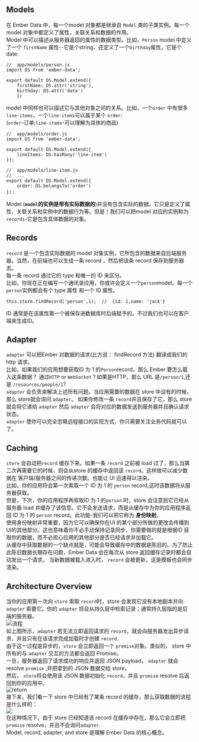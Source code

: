 ## Models
在 Ember Data 中，每一个model 对象都是继承自 `Model` 类的子类实例。每一个model 对象中都定义了属性，关联关系和数据的作用。  
Model 中可以描述从服务器返回的属性的数据类型。比如，`Person` model 中定义了一个 `firstName` 属性--它是个string，还定义了一个`birthday`属性，它是个 date:  
```
//  app/models/person.js
import DS from 'ember-data';

export default DS.Model.extend({
    firstName: DS.attr('string'),
    birthday: DS.attr('date')
    })
```
model 中同样也可以描述它与其他对象之间的关系。比如，一个`order` 中有很多 `line-items`，一个`line-items`可以属于某个 `order`:  
(`order`-订单;`line-items`-可以理解为具体的商品)
```
//  app/models/order.js
import DS from 'ember-data';

export default DS.Model.extend({
    lineItems: DS.hasMany('line-item')
});
```
```
//  app/models/line-item.js
//  ...
export default DS.Model.extend({
    order: DS.belongsTo('order')
})；
```
Model (**`model`的实例是带有实际数据的**)并没有包含实际的数据，它只是定义了属性，关联关系和实例中的数据行为等。但是！我们可以把model 对应的实例称为`records`-它是包含具体数据的对象。  
## Records
`record` 是一个包含实际数据的 model 对象实例，它所包含的数据来自后端服务器。当然，在前端也可以生成一条 record ，然后把该条 record 保存到服务器去。  
每一条 record 通过它的 type 和唯一的 ID 来区分。  
比如，你现在正在编写一个通讯录应用，你或许会定义一个`person`model。每一个 `person`实例都会有个 type 属性 和一个 ID 属性。  
```
this.store.findRecord('person',1);  //  {id: 1,name: 'jack'}
```
ID 通常是在该属性第一个被保存进数据库时后端赋予的。不过我们也可以在客户端来生成ID。  
## Adapter
`adapter` 可以把Ember 对数据的请求(比方说： findRecord 方法) 翻译成我们的 http 请求。  
比如，如果我们的应用想要获取ID 为 1 的`Person`record，那么 Ember 要怎么载入这条数据？ 通过`HTTP` or `WebSocket`？如果是HTTP，那么 URL 是`/person/1`,还是 `/resources/people/1`?  
`adapter` 会负责来解决上述所有问题。当应用需要的数据在 store 中没有的时候，那么 store就会询问 `adapter`。 如果你修改一条 `record`并且保存了它，那么 store 就会将它递给 `adapter` 然后 `adapter` 会将对应的数据发送到服务器并且确认请求状态。  
`adapter` 使你可以完全忽略远程接口的实现方式，你只需要关注业务代码就可以了。  
## Caching
`store` 会自动把`record` 缓存下来。如果一条 `record` 之前被 load 过了，那么当第二次再需要它的时候，则会从store 的缓存中返回该 `record`。这样做可以减少数据在 客户端/服务器之间的传递次数。也能让 UI 迅速得以渲染。  
比如，你的应用将会第一次索取一个 ID 为 1 的 `person` record,这时该数据将从服务器获取。  
但是，下次，你的应用程序再索取ID 为 1 的`person` 时，store 会注意到它已经从服务器 load 并缓存了该信息。它不会发送请求，而是从缓存中为你的应用程序返回 ID 为 1 的 `person` record。此功能-我们可以把它称为 **身份映射**。  
使用身份映射非常重要，因为它可以确保你在UI 的某个部分所做的更改会传播到UI的其他部分。这也意味着你不必手动保持记录同步，你需要做的就是根据ID 获取你的数据，而不必担心应用的其他部分是否已经请求并加载它。  
从缓存中获取数据的一个缺点就是，可能会导致缓存中的数据是陈旧的。为了防止此陈旧数据长期存在问题，Ember Data 会在每次从 store 返回缓存记录时都会自动发出一个请求。 当新数据被载入进入时， `record` 会被更新，这是模板也会同步渲染。  
## Architecture Overview
当你的应用第一次向 `store` 索取 `record`时，store 会发现它没有本地副本并向 `adapter` 索要它。你的 `adapter` 将会从持久层中检索记录；通常持久层指的是后端的服务器。  
![流程](https://mmbiz.qpic.cn/mmbiz_png/uMxgUCBaqCmHwPWWbKviamOuzUksicniarEykRBSsuoIicAroSMicDbnRicQI2WbibeojFzTdSicUXMca0XWx0wDw4vQzw/640?wx_fmt=png&tp=webp&wxfrom=5&wx_lazy=1)  
如上图所示，`adapter` 若无法立即返回请求的 `record`，就会向服务器发出异步请求，并且只有在该请求完成加载时才创建 `record`.  
由于这一过程是异步的，`store` 会立即返回一个 `promise`对象。类似的， store 中所有的与 `adapter` 交互的方法都会返回 Promise。  
一旦，服务器返回了请求成功的响应并返回 JSON payload， `adapter` 就会 resolve `promise` ,并把拿到的 JSON 数据交给 store。  
然后， `store`将会使用该 JSON 数据初始化 `record`，并且 `promise` resolve 后返回到你的应用中。  
![return](https://mmbiz.qpic.cn/mmbiz_png/uMxgUCBaqCmHwPWWbKviamOuzUksicniarEpftwV4giaGgnZib7jzHbndrVVLsOKYK49ImdCluxg3icAaWIAiaP6Rmhdw/640?wx_fmt=png&tp=webp&wxfrom=5&wx_lazy=1)  
接下来，我们看一下 store 中已经有了某条 record 的缓存，那么获取数据的流程是什么样的：  
![](https://mmbiz.qpic.cn/mmbiz_png/uMxgUCBaqCmHwPWWbKviamOuzUksicniarEDCVJbOia8rx67xkScWicPtb61ZkBVElL46D3JgMpstEicqrXHuPPPyRYg/640?wx_fmt=png&tp=webp&wxfrom=5&wx_lazy=1)  
在这种情况下，由于 store 已经知道该 record 在缓存中存在，那么它会立即把 `promise` resolve，并且不会询问`adapter`.  
Model, record, adapter, and store 是理解 Ember Data 的核心概念。
